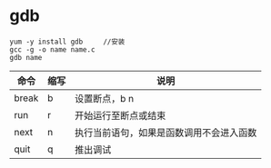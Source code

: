 # gdb
```
yum -y install gdb     //安装
gcc -g -o name name.c
gdb name
```
|  命令  | 缩写  | 说明  |
|  ----  | ----  |  ---- |
| break  | b     |  设置断点，b n  |
| run    | r     |开始运行至断点或结束|
| next   | n     |执行当前语句，如果是函数调用不会进入函数|
| quit   | q     |推出调试|